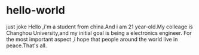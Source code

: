 # hello-world
just joke
Hello ,i'm a student from china.And i am 21 year-old.My colleage is Changhou University,and my initial goal is being a electronics engineer.
For the most important aspect ,i hope that people around the world live in peace.That's all. 
